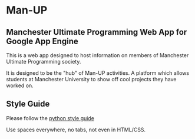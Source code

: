 Man-UP
======

Manchester Ultimate Programming Web App for Google App Engine
-------------------------------------------------------------

This is a web app designed to host information on members of Manchester
Ultimate Programming society.

It is designed to be the "hub" of Man-UP activities. A platform which allows
students at Manchester University to show off cool projects they have worked
on.

Style Guide
-----------

Please follow the [python style guide](http://www.python.org/dev/peps/pep-0008/ "python style guide")

Use spaces everywhere, no tabs, not even in HTML/CSS.
 
